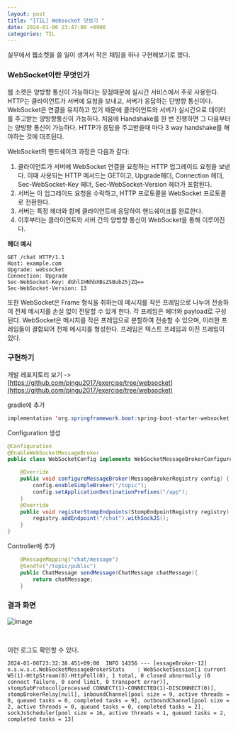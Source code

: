 ```yaml
---
layout: post
title: "[TIL] Websocket 맛보기 "
date: 2024-01-06 23:47:00 +0900
categories: TIL
---
```


실무에서 웹소켓을 쓸 일이 생겨서 작은 채팅을 하나 구현해보기로 했다.

### WebSocket이란 무엇인가

웹 소켓은 양방향 통신이 가능하다는 장점때문에 실시간 서비스에서 주로 사용한다. HTTP는 클라이언트가 서버에 요청을 보내고, 서버가 응답하는 단방향 통신이다. WebSocket은 연결을 유지하고 있기 때문에 클라이언트와 서버가 실시간으로 데이터를 주고받는 양방향통신이 가능하다. 처음에 Handshake를 한 번 진행하면 그 다음부터는 양방향 통신이 가능하다. HTTP가 응답을 주고받을때 마다 3 way handshake를 해야하는 것에 대조된다.

WebSocket의 핸드쉐이크 과정은 다음과 같다:

1. 클라이언트가 서버에 WebSocket 연결을 요청하는 HTTP 업그레이드 요청을 보낸다. 이때 사용되는 HTTP 메서드는 GET이고, Upgrade헤더, Connection 헤더, Sec-WebSocket-Key 헤더, Sec-WebSocket-Version 헤더가 포함된다.
2. 서버는 이 업그레이드 요청을 수락하고, HTTP 프로토콜을 WebSocket 프로토콜로 전환한다.
3. 서버는 특정 헤더와 함께 클라이언트에 응답하여 핸드쉐이크를 완료한다.
4. 이후부터는 클라이언트와 서버 간의 양방향 통신이 WebSocket을 통해 이루어진다.

**헤더 예시**

```
GET /chat HTTP/1.1
Host: example.com
Upgrade: websocket
Connection: Upgrade
Sec-WebSocket-Key: dGhlIHNhbXBsZSBub25jZQ==
Sec-WebSocket-Version: 13
```

또한 WebSocket은 Frame 형식을 취하는데 메시지를 작은 프레임으로 나누어 전송하여 전체 메시지를 손실 없이 전달할 수 있게 한다. 각 프레임은 헤더와 payload로 구성된다. WebSocket은 메시지를 작은 프레임으로 분할하여 전송할 수 있으며, 이러한 프레임들이 결합되어 전체 메시지를 형성한다. 프레임은 텍스트 프레임과 이진 프레임이 있다.

### 구현하기

개발 레포지토리 보기 -> [https://github.com/pingu2017/exercise/tree/websocket](https://github.com/pingu2017/exercise/tree/websocket)

gradle에 추가

```java
implementation 'org.springframework.boot:spring-boot-starter-websocket'
```

Configuration 생성

```java
@Configuration
@EnableWebSocketMessageBroker
public class WebSocketConfig implements WebSocketMessageBrokerConfigurer {

	@Override
	public void configureMessageBroker(MessageBrokerRegistry config) {
		config.enableSimpleBroker("/topic");
		config.setApplicationDestinationPrefixes("/app");
	}
	@Override
	public void registerStompEndpoints(StompEndpointRegistry registry) {
		registry.addEndpoint("/chat").withSockJS();
	}
}
```

Controller에 추가

```java
	@MessageMapping("chat/message")
	@SendTo("/topic/public")
	public ChatMessage sendMessage(ChatMessage chatMessage){
		return chatMessage;
	}
```

### 결과 화면

![image](https://github.com/pingu2017/comment/assets/115390100/2b2814c0-526d-4089-9525-cff658c15f24)

<br>

이런 로그도 확인할 수 있다.

```
2024-01-06T23:32:38.451+09:00  INFO 14356 --- [essageBroker-12] o.s.w.s.c.WebSocketMessageBrokerStats    : WebSocketSession[1 current WS(1)-HttpStream(0)-HttpPoll(0), 1 total, 0 closed abnormally (0 connect failure, 0 send limit, 0 transport error)], stompSubProtocol[processed CONNECT(1)-CONNECTED(1)-DISCONNECT(0)], stompBrokerRelay[null], inboundChannel[pool size = 9, active threads = 0, queued tasks = 0, completed tasks = 9], outboundChannel[pool size = 2, active threads = 0, queued tasks = 0, completed tasks = 2], sockJsScheduler[pool size = 16, active threads = 1, queued tasks = 2, completed tasks = 13]
```
